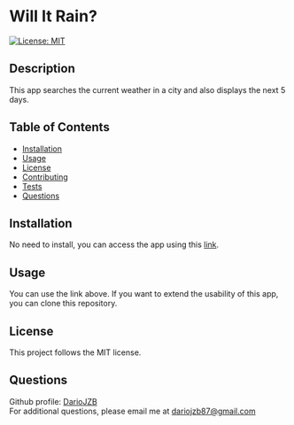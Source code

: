 # Will It Rain?
[![License: MIT](https://img.shields.io/badge/License-MIT-yellow.svg)](https://opensource.org/licenses/MIT)
    
## Description
This app searches the current weather in a city and also displays the next 5 days. 

## Table of Contents
- [Installation](#installation)
- [Usage](#usage)
- [License](#license)
- [Contributing](#contributing)
- [Tests](#tests)
- [Questions](#questions)

## Installation
No need to install, you can access the app using this [link](https://will-it-rain.onrender.com).

## Usage
You can use the link above.  If you want to extend the usability of this app, you can clone this repository.

## License
This project follows the MIT license.

## Questions
Github profile: [DarioJZB](https://github.com/DarioJZB)<br> 
For additional questions, please email me at <dariojzb87@gmail.com>
